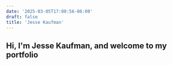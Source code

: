 ```yaml
---
date: '2025-03-05T17:00:56-06:00'
draft: false
title: 'Jesse Kaufman'
---
```

## Hi, I'm Jesse Kaufman, and welcome to my portfolio
